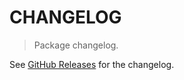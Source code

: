 # CHANGELOG

> Package changelog.

See [GitHub Releases](https://github.com/stdlib-js/fs-unlink/releases) for the changelog.
